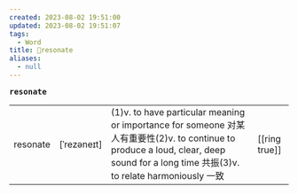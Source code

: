 ```yaml
---
created: 2023-08-02 19:51:00
updated: 2023-08-02 19:51:07
tags:
  - Word
title: 📖resonate
aliases:
  - null
---
```


<pre><strong>resonate</strong></pre>
|   |   |   |   |
|---|---|---|---|
|resonate|[ˈrezəneɪt]|(1)v. to have particular meaning or importance for someone 对某⼈有重要性(2)v. to continue to produce a loud, clear, deep sound for a long time 共振(3)v. to relate harmoniously ⼀致|[[ring true]]|